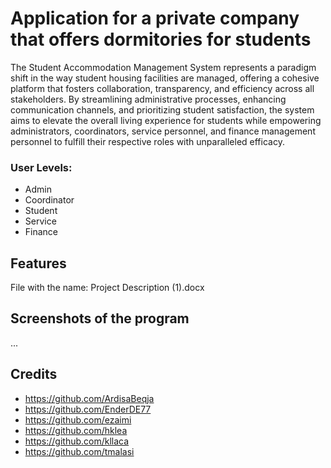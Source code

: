 # Application for a private company that offers dormitories for students 
The Student Accommodation Management System represents a paradigm shift in the way student housing facilities are managed, offering a cohesive platform that fosters collaboration, transparency, and efficiency across all stakeholders. By streamlining administrative processes, enhancing communication channels, and prioritizing student satisfaction, the system aims to elevate the overall living experience for students while empowering administrators, coordinators, service personnel, and finance management personnel to fulfill their respective roles with unparalleled efficacy.
### User Levels:
- Admin
- Coordinator
- Student
- Service
- Finance
## Features
File with the name: Project Description (1).docx
## Screenshots of the program
...
## Credits
- https://github.com/ArdisaBeqja
- https://github.com/EnderDE77
- https://github.com/ezaimi
- https://github.com/hklea
- https://github.com/kllaca
- https://github.com/tmalasi
